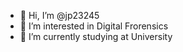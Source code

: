 - 👋 Hi, I’m @jp23245
- 👀 I’m interested in Digital Frorensics
- 🌱 I’m currently studying at University
